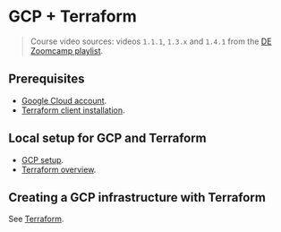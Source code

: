 # GCP + Terraform

> Course video sources: videos `1.1.1`, `1.3.x` and `1.4.1` from the [DE Zoomcamp playlist](https://www.youtube.com/watch?v=s2bOYDCKl_M&list=PL3MmuxUbc_hJed7dXYoJw8DoCuVHhGEQb).


## Prerequisites

* [Google Cloud account](https://console.cloud.google.com/).
* [Terraform client installation](https://developer.hashicorp.com/terraform/install#Linux).


## Local setup for GCP and Terraform

* [GCP setup](./gcp_setup.md).
* [Terraform overview](./terraform_overview.md).


## Creating a GCP infrastructure with Terraform

See [Terraform](./terraform/README.md).







